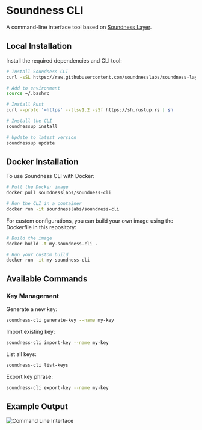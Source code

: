 # Soundness CLI

A command-line interface tool based on [Soundness Layer](https://github.com/SoundnessLabs/soundness-layer/tree/main/soundness-cli).

## Local Installation

Install the required dependencies and CLI tool:

```bash
# Install Soundness CLI
curl -sSL https://raw.githubusercontent.com/soundnesslabs/soundness-layer/main/soundnessup/install | bash
```

```bash
# Add to environment
source ~/.bashrc
```

```bash
# Install Rust
curl --proto '=https' --tlsv1.2 -sSf https://sh.rustup.rs | sh
```

```bash
# Install the CLI
soundnessup install
```

```bash
# Update to latest version
soundnessup update
```

## Docker Installation

To use Soundness CLI with Docker:

```bash
# Pull the Docker image
docker pull soundnesslabs/soundness-cli

# Run the CLI in a container
docker run -it soundnesslabs/soundness-cli
```

For custom configurations, you can build your own image using the Dockerfile in this repository:

```bash
# Build the image
docker build -t my-soundness-cli .

# Run your custom build
docker run -it my-soundness-cli
```

## Available Commands

### Key Management

Generate a new key:

```bash
soundness-cli generate-key --name my-key
```

Import existing key:

```bash
soundness-cli import-key --name my-key
```

List all keys:

```bash
soundness-cli list-keys
```

Export key phrase:

```bash
soundness-cli export-key --name my-key
```

## Example Output

![Command Line Interface](https://github.com/user-attachments/assets/307045cc-8f50-4d4f-8208-a2ed6e16ea9f)
